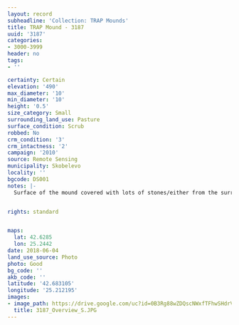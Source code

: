 ```yaml
---
layout: record
subheadline: 'Collection: TRAP Mounds'
title: TRAP Mound - 3187
uuid: '3187'
categories:
- 3000-3999
header: no
tags:
- ''

certainty: Certain
elevation: '490'
max_diameter: '10'
min_diameter: '10'
height: '0.5'
size_category: Small
surrounding_land_use: Pasture
surface_condition: Scrub
robbed: No
crm_condition: '3'
crm_intactness: '2'
campaign: '2010'
source: Remote Sensing
municipality: Skobelevo
locality: ''
bgcode: DS001
notes: |-
  Surface of the mound covered with lots of stones/either from the surrounding pasture or from the mound.


rights: standard


maps:
  lat: 42.6285
  lon: 25.2442
date: 2018-06-04
land_use_source: Photo
photo: Good
bg_code: ''
akb_code: ''
latitude: '42.683105'
longitude: '25.212195'
images:
- image_path: https://drive.google.com/uc?id=0B3Rg88wZDQscNWxfTFhwSHdrVlE
  title: 3187_Overview_S.JPG
---
```

